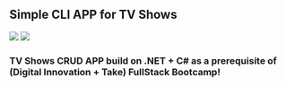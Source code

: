 ## Simple CLI APP for TV Shows

<img src="https://img.shields.io/badge/C%23-239120?style=for-the-badge&logo=c-sharp&logoColor=white" /> <img src="https://img.shields.io/badge/.NET-5C2D91?style=for-the-badge&logo=.net&logoColor=white" /> 

### TV Shows CRUD APP build on .NET + C# as a prerequisite of (Digital Innovation + Take) FullStack Bootcamp!
